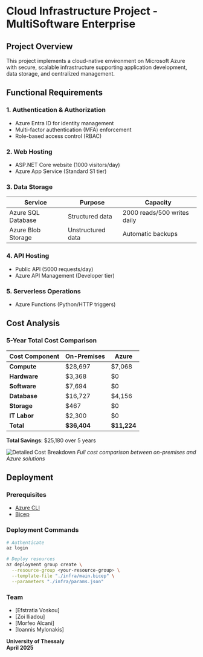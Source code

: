 # Cloud Infrastructure Project - MultiSoftware Enterprise

## Project Overview
This project implements a cloud-native environment on Microsoft Azure with secure, scalable infrastructure supporting application development, data storage, and centralized management.

## Functional Requirements

### 1. Authentication & Authorization
- Azure Entra ID for identity management
- Multi-factor authentication (MFA) enforcement
- Role-based access control (RBAC)

### 2. Web Hosting
- ASP.NET Core website (1000 visitors/day)
- Azure App Service (Standard S1 tier)

### 3. Data Storage
| Service | Purpose | Capacity |
|---------|---------|----------|
| Azure SQL Database | Structured data | 2000 reads/500 writes daily |
| Azure Blob Storage | Unstructured data | Automatic backups |

### 4. API Hosting
- Public API (5000 requests/day)
- Azure API Management (Developer tier)

### 5. Serverless Operations
- Azure Functions (Python/HTTP triggers)

## Cost Analysis

### 5-Year Total Cost Comparison
| Cost Component       | On-Premises | Azure  |
|----------------------|-------------|--------|
| **Compute**          | $28,697     | $7,068 |
| **Hardware**         | $3,368      | $0     |
| **Software**         | $7,694      | $0     |
| **Database**         | $16,727     | $4,156 |
| **Storage**          | $467        | $0     |
| **IT Labor**         | $2,300      | $0     |
| **Total**            | **$36,404** | **$11,224** |

**Total Savings**: $25,180 over 5 years

![Detailed Cost Breakdown](./Cost.png) 
*Full cost comparison between on-premises and Azure solutions*

## Deployment

### Prerequisites
- [Azure CLI](https://docs.microsoft.com/cli/azure/install-azure-cli)
- [Bicep](https://learn.microsoft.com/azure/azure-resource-manager/bicep/install)

### Deployment Commands
```bash
# Authenticate
az login

# Deploy resources
az deployment group create \
  --resource-group <your-resource-group> \
  --template-file "./infra/main.bicep" \
  --parameters "./infra/params.json"

```
### Team
- [Efstratia Voskou]  
- [Zoi Iliadou]  
- [Morfeo Alcani] 
- [Ioannis Mylonakis] 

**University of Thessaly**  
**April 2025**  